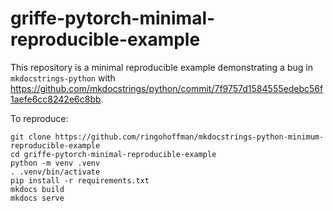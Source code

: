 # griffe-pytorch-minimal-reproducible-example

This repository is a minimal reproducible example demonstrating a bug in `mkdocstrings-python` with https://github.com/mkdocstrings/python/commit/7f9757d1584555edebc56f1aefe6cc8242e6c8bb.

To reproduce:

```
git clone https://github.com/ringohoffman/mkdocstrings-python-minimum-reproducible-example
cd griffe-pytorch-minimal-reproducible-example
python -m venv .venv
. .venv/bin/activate
pip install -r requirements.txt
mkdocs build
mkdocs serve
```
